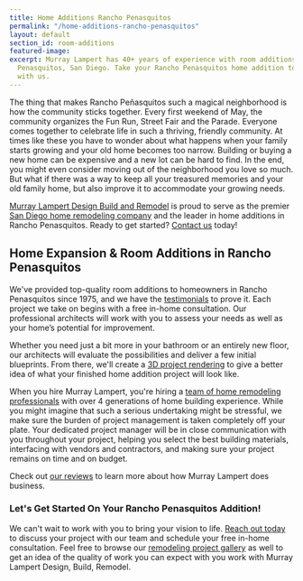 ```yaml
---
title: Home Additions Rancho Penasquitos
permalink: "/home-additions-rancho-penasquitos"
layout: default
section_id: room-additions
featured-image: 
excerpt: Murray Lampert has 40+ years of experience with room additions in Rancho
  Penasquitos, San Diego. Take your Rancho Penasquitos home addition to the next level
  with us.
---
```


The thing that makes Rancho Peñasquitos such a magical neighborhood is how the community sticks together. Every first weekend of May, the community organizes the Fun Run, Street Fair and the Parade. Everyone comes together to celebrate life in such a thriving, friendly community. At times like these you have to wonder about what happens when your family starts growing and your old home becomes too narrow. Building or buying a new home can be expensive and a new lot can be hard to find. In the end, you might even consider moving out of the neighborhood you love so much. But what if there was a way to keep all your treasured memories and your old family home, but also improve it to accommodate your growing needs.

[Murray Lampert Design Build and Remodel](/) is proud to serve as the premier [San Diego home remodeling company](/san-diego-home-remodel-services) and the leader in home additions in Rancho Penasquitos. Ready to get started? [Contact us](#quick-contact) today!

## Home Expansion & Room Additions in Rancho Penasquitos

We've provided top-quality room additions to homeowners in Rancho Penasquitos since 1975, and we have the [testimonials](/testimonials) to prove it. Each project we take on begins with a free in-home consultation. Our professional architects will work with you to assess your needs as well as your home’s potential for improvement.

Whether you need just a bit more in your bathroom or an entirely new floor, our architects will evaluate the possibilities and deliver a few initial blueprints. From there, we'll create a [3D project rendering](/3d-architectural-rendering-services) to give a better idea of what your finished home addition project will look like.


When you hire Murray Lampert, you're hiring a [team of home remodeling professionals](/about-murray-lampert-design-build-remodel#team-members) with over 4 generations of home building experience. While you might imagine that such a serious undertaking might be stressful, we make sure the burden of project management is taken completely off your plate. Your dedicated project manager will be in close communication with you throughout your project, helping you select the best building materials, interfacing with vendors and contractors, and making sure your project remains on time and on budget.

Check out [our reviews](/reviews) to learn more about how Murray Lampert does business.

### Let's Get Started On Your Rancho Penasquitos Addition!

We can't wait to work with you to bring your vision to life. [Reach out today](#quick-contact) to discuss your project with our team and schedule your free in-home consultation. Feel free to browse our [remodeling project gallery](/san-diego-remodel-project-gallery) as well to get an idea of the quality of work you can expect with you work with Murray Lampert Design, Build, Remodel.
